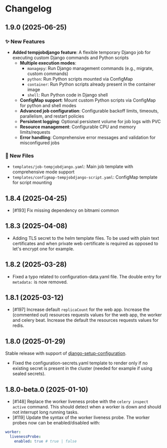 # Changelog

## 1.9.0 (2025-06-25)

### ✨ New Features

- **Added tempjobdjango feature**: A flexible temporary Django job for executing custom Django commands and Python scripts
  - **Multiple execution modes**:
    - `managepy`: Run Django management commands (e.g., migrate, custom commands)
    - `python`: Run Python scripts mounted via ConfigMap
    - `container`: Run Python scripts already present in the container image  
    - `shell`: Run Python code in Django shell
  - **ConfigMap support**: Mount custom Python scripts via ConfigMap for python and shell modes
  - **Advanced job configuration**: Configurable backoff limits, timeouts, parallelism, and restart policies
  - **Persistent logging**: Optional persistent volume for job logs with PVC
  - **Resource management**: Configurable CPU and memory limits/requests
  - **Error handling**: Comprehensive error messages and validation for misconfigured jobs


### 📁 New Files

- `templates/job-tempjobdjango.yaml`: Main job template with comprehensive mode support
- `templates/configmap-tempjobdjango-script.yaml`: ConfigMap template for script mounting

## 1.8.4 (2025-04-25)
- [#193] Fix missing dependency on bitnami common

## 1.8.3 (2025-04-08)

- Adding TLS secret to the helm template files. To be used with plain text certificates and when private web certificate is required as opposed to let's encrypt one for example.

## 1.8.2 (2025-03-28)

- Fixed a typo related to configuration-data.yaml file. The double entry for `metadata:` is now removed.

## 1.8.1 (2025-03-12)

- [#197] Increase default `replicaCount` for the web app. Increase the (commented out) resources requests values for the web app, the worker and celery beat. Increase the default the resources requests values for redis.

## 1.8.0 (2025-01-29)

Stable release with support of [django-setup-configuration](https://github.com/maykinmedia/django-setup-configuration). 

- Fixed the configuration-secrets.yaml template to render only if no existing secret is present in the cluster (needed for example if using sealed secrets).

## 1.8.0-beta.0 (2025-01-10)

- [#148] Replace the worker liveness probe with the `celery inspect active` command. This should detect when a worker is down and should not interrupt long running tasks.
- [#119] Update the syntax of the worker liveness probe. The worker probes now can be enabled/disabled with:

```yaml
worker:
  livenessProbe:
    enabled: true # true | false
```
